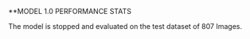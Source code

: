 **MODEL 1.0 PERFORMANCE STATS

The model is stopped and evaluated on the test dataset of 807 Images.
